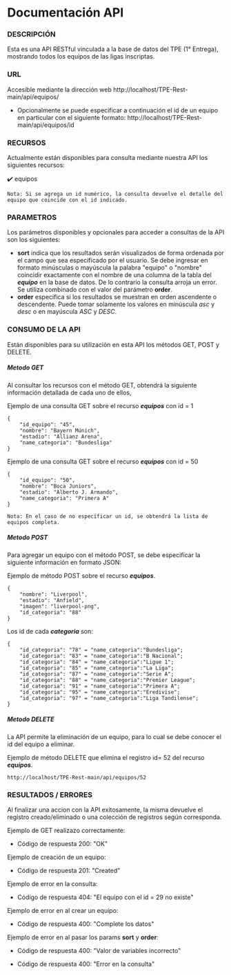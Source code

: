 # Documentación API

###  DESCRIPCIÓN
Esta es una API RESTful vinculada a la base de datos del TPE (1° Entrega), mostrando todos los equipos de las ligas inscriptas.

###  URL
Accesible mediante la dirección web http://localhost/TPE-Rest-main/api/equipos/

- Opcionalmente se puede especificar a continuación el id de un equipo en particular con el siguiente formato:
http://localhost/TPE-Rest-main/api/equipos/id

###  RECURSOS
Actualmente están disponibles para consulta mediante nuestra API los siguientes recursos:

:heavy_check_mark: equipos

```
Nota: Si se agrega un id numérico, la consulta devuelve el detalle del equipo que coincide con el id indicado.

```
###  PARAMETROS
Los parámetros disponibles y opcionales para acceder a consultas de la API son los siguientes:

- **sort** indica que los resultados serán visualizados de forma ordenada por el campo que sea especificado por el usuario. Se debe ingresar en formato minúsculas o mayúscula la palabra "equipo" o "nombre" coincidir exactamente con el nombre de una columna de la tabla del ***equipo*** en la base de datos. De lo contrario la consulta arroja un error.
Se utiliza combinado con el valor del parámetro **order**.
- **order** especifica si los resultados se muestran en orden ascendente o descendente. Puede tomar solamente los valores en minúscula *asc* y *desc* o en mayúscula *ASC* y *DESC*.

###  CONSUMO DE LA API
Están disponibles para su utilización en esta API los métodos GET, POST y DELETE. 

##### Metodo GET

Al consultar los recursos con el método GET, obtendrá la siguiente información detallada de cada uno de ellos, 

Ejemplo de una consulta GET sobre el recurso ***equipos*** con id = 1
```
{
    "id_equipo": "45",
    "nombre": "Bayern Múnich",
    "estadio": "Allianz Arena",
    "name_categoria": "Bundesliga"
}
```

Ejemplo de una consulta GET sobre el recurso ***equipos*** con id = 50

```
{
    "id_equipo": "50",
    "nombre": "Boca Juniors",
    "estadio": "Alberto J. Armando",
    "name_categoria": "Primera A"
}
```
```
Nota: En el caso de no especificar un id, se obtendrá la lista de equipos completa.

```
##### Metodo POST

Para agregar un equipo con el método POST, se debe especificar la siguiente información en formato JSON:

Ejemplo de método POST sobre el recurso ***equipos***.

```
{
    "nombre": "Liverpool",
    "estadio": "Anfield",
    "imagen": "liverpool-png",
    "id_categoria": "88"
}
```

Los id de cada ***categoria*** son:

```
{
    "id_categoria": "78" = "name_categoria":"Bundesliga";
    "id_categoria": "83" = "name_categoria":"B Nacional";
    "id_categoria": "84" = "name_categoria":"Ligue 1";
    "id_categoria": "85" = "name_categoria":"La Liga";
    "id_categoria": "87" = "name_categoria":"Serie A";
    "id_categoria": "88" = "name_categoria":"Premier League";
    "id_categoria": "91" = "name_categoria":"Primera A";
    "id_categoria": "95" = "name_categoria":"Eredivise";
    "id_categoria": "97" = "name_categoria":"Liga Tandilense";
}
```
##### Metodo DELETE

La API permite la eliminación de un equipo, para lo cual se debe conocer el id del equipo a eliminar.

Ejemplo de método DELETE que elimina el registro id= 52 del recurso ***equipos***.

```
http://localhost/TPE-Rest-main/api/equipos/52
```

###  RESULTADOS / ERRORES

Al finalizar una accion con la API exitosamente, la misma devuelve el registro creado/eliminado o una colección de registros según corresponda.

Ejemplo de GET realizazo correctamente:

- Código de respuesta 200: "OK"

Ejemplo de creación de un equipo:

- Código de respuesta 201: "Created"

Ejemplo de error en la consulta:

- Código de respuesta 404: "El equipo con el id = 29 no existe"

Ejemplo de error en al crear un equipo:

- Código de respuesta 400: "Complete los datos"

Ejemplo de error en al pasar los params **sort** y **order**:

- Código de respuesta 400: "Valor de variables incorrecto"

- Código de respuesta 400: "Error en la consulta"